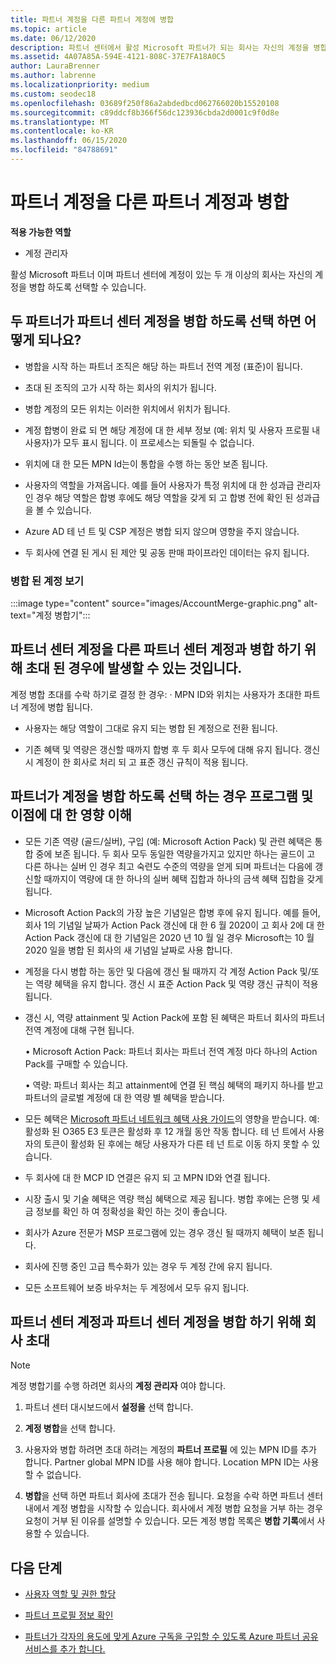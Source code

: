 ```yaml
---
title: 파트너 계정을 다른 파트너 계정에 병합
ms.topic: article
ms.date: 06/12/2020
description: 파트너 센터에서 활성 Microsoft 파트너가 되는 회사는 자신의 계정을 병합할 수 있습니다.
ms.assetid: 4A07A85A-594E-4121-808C-37E7FA18A0C5
author: LauraBrenner
ms.author: labrenne
ms.localizationpriority: medium
ms.custom: seodec18
ms.openlocfilehash: 03689f250f86a2abdedbcd062766020b15520108
ms.sourcegitcommit: c89ddcf8b366f56dc123936cbda2d0001c9f0d8e
ms.translationtype: MT
ms.contentlocale: ko-KR
ms.lasthandoff: 06/15/2020
ms.locfileid: "84788691"
---
```

# <a name="merge-your-partner-account-with-another-partner-account"></a>파트너 계정을 다른 파트너 계정과 병합

**적용 가능한 역할**

- 계정 관리자

활성 Microsoft 파트너 이며 파트너 센터에 계정이 있는 두 개 이상의 회사는 자신의 계정을 병합 하도록 선택할 수 있습니다.

## <a name="what-happens-when-two-partners-elect-to-merge-their-partner-center-accounts"></a>두 파트너가 파트너 센터 계정을 병합 하도록 선택 하면 어떻게 되나요?

- 병합을 시작 하는 파트너 조직은 해당 하는 파트너 전역 계정 (표준)이 됩니다.

- 초대 된 조직의 고가 시작 하는 회사의 위치가 됩니다.

- 병합 계정의 모든 위치는 이러한 위치에서 위치가 됩니다.

- 계정 합병이 완료 되 면 해당 계정에 대 한 세부 정보 (예: 위치 및 사용자 프로필 내 사용자)가 모두 표시 됩니다. 이 프로세스는 되돌릴 수 없습니다.

- 위치에 대 한 모든 MPN Id는이 통합을 수행 하는 동안 보존 됩니다.

- 사용자의 역할을 가져옵니다. 예를 들어 사용자가 특정 위치에 대 한 성과급 관리자 인 경우 해당 역할은 합병 후에도 해당 역할을 갖게 되 고 합병 전에 확인 된 성과급을 볼 수 있습니다.

- Azure AD 테 넌 트 및 CSP 계정은 병합 되지 않으며 영향을 주지 않습니다.

- 두 회사에 연결 된 게시 된 제안 및 공동 판매 파이프라인 데이터는 유지 됩니다.

### <a name="view-of-merged-accounts"></a>병합 된 계정 보기


:::image type="content" source="images/AccountMerge-graphic.png" alt-text="계정 병합기":::

## <a name="what-to-expect-if-you-have-been-invited-to-merge-your-partner-center-account-with-another-partner-center-account"></a>파트너 센터 계정을 다른 파트너 센터 계정과 병합 하기 위해 초대 된 경우에 발생할 수 있는 것입니다.

계정 병합 초대를 수락 하기로 결정 한 경우: · MPN ID와 위치는 사용자가 초대한 파트너 계정에 병합 됩니다.

- 사용자는 해당 역할이 그대로 유지 되는 병합 된 계정으로 전환 됩니다.

- 기존 혜택 및 역량은 갱신할 때까지 합병 후 두 회사 모두에 대해 유지 됩니다. 갱신 시 계정이 한 회사로 처리 되 고 표준 갱신 규칙이 적용 됩니다.

## <a name="understand-the-impacts-to-programs-and-benefits-when-partners-elect-to-merge-accounts"></a>파트너가 계정을 병합 하도록 선택 하는 경우 프로그램 및 이점에 대 한 영향 이해

- 모든 기존 역량 (골드/실버), 구입 (예: Microsoft Action Pack) 및 관련 혜택은 통합 중에 보존 됩니다. 두 회사 모두 동일한 역량을가지고 있지만 하나는 골드이 고 다른 하나는 실버 인 경우 최고 숙련도 수준의 역량을 얻게 되며 파트너는 다음에 갱신할 때까지이 역량에 대 한 하나의 실버 혜택 집합과 하나의 금색 혜택 집합을 갖게 됩니다. 

- Microsoft Action Pack의 가장 높은 기념일은 합병 후에 유지 됩니다. 예를 들어, 회사 1의 기념일 날짜가 Action Pack 갱신에 대 한 6 월 2020이 고 회사 2에 대 한 Action Pack 갱신에 대 한 기념일은 2020 년 10 월 일 경우 Microsoft는 10 월 2020 일을 병합 된 회사의 새 기념일 날짜로 사용 합니다.

- 계정을 다시 병합 하는 동안 및 다음에 갱신 될 때까지 각 계정 Action Pack 및/또는 역량 혜택을 유지 합니다. 갱신 시 표준 Action Pack 및 역량 갱신 규칙이 적용 됩니다.

- 갱신 시, 역량 attainment 및 Action Pack에 포함 된 혜택은 파트너 회사의 파트너 전역 계정에 대해 구현 됩니다. 

    • Microsoft Action Pack: 파트너 회사는 파트너 전역 계정 마다 하나의 Action Pack를 구매할 수 있습니다.

    • 역량: 파트너 회사는 최고 attainment에 연결 된 핵심 혜택의 패키지 하나를 받고 파트너의 글로벌 계정에 대 한 역량 별 혜택을 받습니다. 

- 모든 혜택은 [Microsoft 파트너 네트워크 혜택 사용 가이드](https://aka.ms/partner-benefits-use-guide)의 영향을 받습니다. 예: 활성화 된 O365 E3 토큰은 활성화 후 12 개월 동안 작동 합니다. 테 넌 트에서 사용자의 토큰이 활성화 된 후에는 해당 사용자가 다른 테 넌 트로 이동 하지 못할 수 있습니다.

- 두 회사에 대 한 MCP ID 연결은 유지 되 고 MPN ID와 연결 됩니다.

- 시장 출시 및 기술 혜택은 역량 핵심 혜택으로 제공 됩니다. 병합 후에는 은행 및 세금 정보를 확인 하 여 정확성을 확인 하는 것이 좋습니다.

- 회사가 Azure 전문가 MSP 프로그램에 있는 경우 갱신 될 때까지 혜택이 보존 됩니다.

- 회사에 진행 중인 고급 특수화가 있는 경우 두 계정 간에 유지 됩니다.

- 모든 소프트웨어 보증 바우처는 두 계정에서 모두 유지 됩니다. 

## <a name="invite-a-company-to-merge-their-partner-center-account-with-your-partner-center-account"></a>파트너 센터 계정과 파트너 센터 계정을 병합 하기 위해 회사 초대

>[!Note]
>계정 병합기를 수행 하려면 회사의 **계정 관리자** 여야 합니다.

1. 파트너 센터 대시보드에서 **설정을** 선택 합니다. 

2. **계정 병합**을 선택 합니다.

3. 사용자와 병합 하려면 초대 하려는 계정의 **파트너 프로필** 에 있는 MPN ID를 추가 합니다. Partner global MPN ID를 사용 해야 합니다. Location MPN ID는 사용할 수 없습니다.

4. **병합**을 선택 하면 파트너 회사에 초대가 전송 됩니다. 요청을 수락 하면 파트너 센터 내에서 계정 병합을 시작할 수 있습니다. 회사에서 계정 병합 요청을 거부 하는 경우 요청이 거부 된 이유를 설명할 수 있습니다. 모든 계정 병합 목록은 **병합 기록**에서 사용할 수 있습니다.

## <a name="next-steps"></a>다음 단계

- [사용자 역할 및 권한 할당](permissions-overview.md)

- [파트너 프로필 정보 확인](update-your-partner-profile.md)

- [파트너가 각자의 용도에 맞게 Azure 구독을 구입할 수 있도록 Azure 파트너 공유 서비스를 추가 합니다.](shared-services.md)